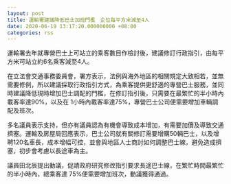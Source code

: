 ```yaml
---
layout: post
title: 運輸署建議降低巴士加班門檻　企位每平方米減至4人
date: 2020-06-19 13:17:20.000000000 +08:00
categories: rss
---
```


運輸署去年就專營巴士上可站立的乘客數目作檢討後，建議修訂行政指引，由每平方米可站立約6名乘客減至4人。

在立法會交通事務委員會，署方表示，法例與海外地區的相關規定大致相若，並無需要修例，所以建議採取行政指引方式，為乘客提供更舒適的專營巴士服務，並同時建議降低現時增加巴士調配的門檻，在修訂指引後，只需要在最繁忙的半小時內載客率達90%，以及在 1小時內載客率達75%，專營巴士公司便需要增加車輛調配及班次。

多名議員表示支持，但亦有議員認為有機會導致成本增加，有需要加價及導致交通擠塞。運輸及房屋局回應表示，巴士公司就有關修訂需要增購50輛巴士，以及增聘120名車長，成本增幅可控，並會與地區人士商討如何調整巴士線，避免造成擠塞，初步會考慮以長途車為主。

議員田北辰提出動議，促請政府研究修改指引要求長途巴士線，在繁忙時間最繁忙的半小時內，總乘客達 75%便需要增加班次，動議獲得通過。
